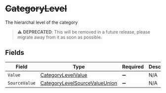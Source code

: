 # ~~CategoryLevel~~

The hierarchal level of the category

> :warning: **DEPRECATED**: This will be removed in a future release, please migrate away from it as soon as possible.


## Fields

| Field                                                                                     | Type                                                                                      | Required                                                                                  | Description                                                                               |
| ----------------------------------------------------------------------------------------- | ----------------------------------------------------------------------------------------- | ----------------------------------------------------------------------------------------- | ----------------------------------------------------------------------------------------- |
| `Value`                                                                                   | [CategoryLevelValue](../../Models/Components/CategoryLevelValue.md)                       | :heavy_minus_sign:                                                                        | N/A                                                                                       |
| `SourceValue`                                                                             | [CategoryLevelSourceValueUnion](../../Models/Components/CategoryLevelSourceValueUnion.md) | :heavy_minus_sign:                                                                        | N/A                                                                                       |